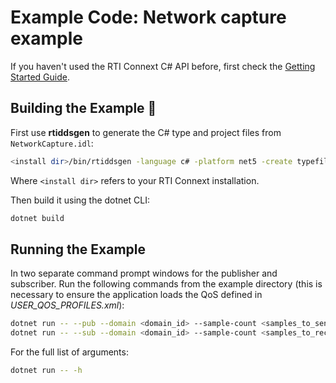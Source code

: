 # Example Code: Network capture example

If you haven't used the RTI Connext C# API before, first check the
[Getting Started Guide](https://community.rti.com/static/documentation/connext-dds/6.1.1/doc/manuals/connext_dds_professional/getting_started_guide/index.html).

## Building the Example :wrench:

First use **rtiddsgen** to generate the C# type and project files from
`NetworkCapture.idl`:

```sh
<install dir>/bin/rtiddsgen -language c# -platform net5 -create typefiles -create makefiles NetworkCapture.idl
```

Where `<install dir>` refers to your RTI Connext installation.

Then build it using the dotnet CLI:

```sh
dotnet build
```

## Running the Example

In two separate command prompt windows for the publisher and subscriber. Run the
following commands from the example directory (this is necessary to ensure the
application loads the QoS defined in *USER_QOS_PROFILES.xml*):

```sh
dotnet run -- --pub --domain <domain_id> --sample-count <samples_to_send>
dotnet run -- --sub --domain <domain_id> --sample-count <samples_to_receive>
```

For the full list of arguments:

```sh
dotnet run -- -h
```
